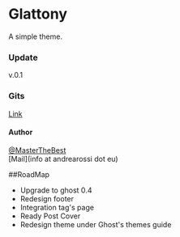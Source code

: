 # Glattony
A simple theme.
### Update
v.0.1
### Gits 
[Link](http://masterthebest.github.io/Glattony-Ghost/)
#### Author
[@MasterTheBest](https://twitter.com/MasterTheBest)<br>
[Mail](info at andrearossi dot eu)


##RoadMap
* Upgrade to ghost 0.4
* Redesign footer
* Integration tag's page
* Ready Post Cover
* Redesign theme under Ghost's themes guide
